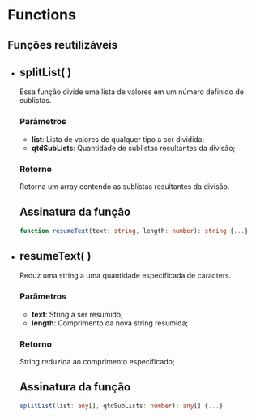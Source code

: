 # Functions

Funções reutilizáveis
---
* ## splitList( )
    Essa função divide uma lista de valores em um número definido de sublistas.

    ### Parâmetros
    
    * **list**: Lista de valores de qualquer tipo a ser dividida;
    * **qtdSubLists**: Quantidade de sublistas resultantes da divisão;

    ### Retorno
    Retorna um array contendo as sublistas resultantes da divisão.

    ## Assinatura da função 

    ```ts
    function resumeText(text: string, length: number): string {...}
    ```

* ## resumeText( )
    Reduz uma string a uma quantidade especificada de caracters.

    ### Parâmetros
    
    * **text**: String a ser resumido;
    * **length**:  Comprimento da nova string resumida;

    ### Retorno
    String reduzida ao comprimento especificado;

    ## Assinatura da função 

    ```ts
    splitList(list: any[], qtdSubLists: number): any[] {...}
    ```